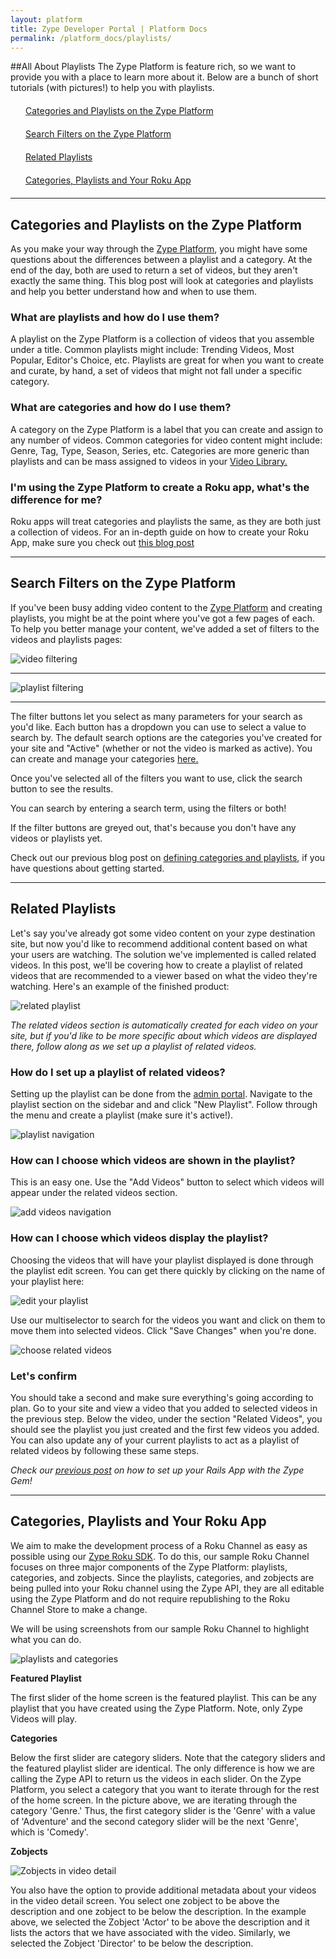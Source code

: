 ```yaml
---
layout: platform
title: Zype Developer Portal | Platform Docs
permalink: /platform_docs/playlists/
---
```

##All About Playlists
The Zype Platform is feature rich, so we want to provide you with a place to learn more about it.
Below are a bunch of short tutorials (with pictures!) to help you with playlists.

<div style="width: 100%;">
  <div style="margin: 20px;"><span class="fa fa-file-text" style="margin-right: 4px;"></span>
    <a href="#1">
    Categories and Playlists on the Zype Platform</a>
  </div>
  <div style="margin: 20px;"><span class="fa fa-file-text" style="margin-right: 4px;"></span>
    <a href="#2">
    Search Filters on the Zype Platform</a>
  </div>
  <div style="margin: 20px;"><span class="fa fa-file-text" style="margin-right: 4px;"></span>
    <a href="#3">
    Related Playlists</a>
  </div>
  <div style="margin: 20px;"><span class="fa fa-file-text" style="margin-right: 4px;"></span>
    <a href="#4">
    Categories, Playlists and Your Roku App</a>
  </div>
</div>

<hr id="1">

## Categories and Playlists on the Zype Platform
As you make your way through the [Zype Platform](http://admin.zype.com), you might have some
questions about the differences between a playlist and a category. At the end of the day, both
are used to return a set of videos, but they aren't exactly the same thing. This blog post
will look at categories and playlists and help you better understand how and when to use them.

### What are playlists and how do I use them?
A playlist on the Zype Platform is a collection of videos that you assemble under a title.
Common playlists might include: Trending Videos, Most Popular, Editor's Choice, etc. Playlists
are great for when you want to create and curate, by hand, a set of videos that might not fall
under a specific category.

### What are categories and how do I use them?
A category on the Zype Platform is a label that you can create and assign to any number of
videos. Common categories for video content might include: Genre, Tag, Type, Season, Series,
etc. Categories are more generic than playlists and can be mass assigned to videos in your
[Video Library.](http://admin.zype.com/videos)

### I'm using the Zype Platform to create a Roku app, what's the difference for me?
Roku apps will treat categories and playlists the same, as they are both just a collection of
videos. For an in-depth guide on how to create your Roku App, make sure you check out [this blog post](http://dev.zype.com/posts/2014/12/03/categories-playlists-zobjects-roku/)

<hr id="2">

## Search Filters on the Zype Platform
If you've been busy adding video content to the [Zype Platform](http://admin.zype.com) and creating playlists, you might be at the point where you've got a few pages of each. To help you better manage your content, we've added a set of filters to the videos and playlists pages:

![video filtering](http://i.imgur.com/BOCwSVG.png)

<hr>

![playlist filtering](http://i.imgur.com/CVg7VSJ.png)

<hr>

The filter buttons let you select as many parameters for your search as you'd like. Each button has a dropdown you can use to select a value to search by. The default search options are the categories you've created for your site and "Active" (whether or not the video is marked as active). You can create and manage your categories [here.](https://admin.zype.com/categories)

Once you've selected all of the filters you want to use, click the search button to see the results.

You can search by entering a search term, using the filters or both!

If the filter buttons are greyed out, that's because you don't have any videos or playlists yet.

Check out our previous blog post on [defining categories and playlists](http://dev.zype.com/posts/2014/12/04/defining-categories-and-playlists/), if you have questions about getting started.


<hr id="3">

## Related Playlists
Let's say you've already got some video content on your zype destination site, but now you'd like to recommend
additional content based on what your users are watching. The solution we've implemented is called related videos.
In this post, we'll be covering how to create a playlist of related videos that are recommended to a viewer
based on what the video they're watching. Here's an example of the finished product:

![related playlist](http://i.imgur.com/wPXZ772.png)

*The related videos section is automatically created for each video on your site, but if you'd like to be more
specific about which videos are displayed there, follow along as we set up a playlist of related videos.*

### How do I set up a playlist of related videos?

Setting up the playlist can be done from the [admin portal](http://admin.zype.com/). Navigate to the playlist
section on the sidebar and and click "New Playlist". Follow through the menu and create a playlist (make sure it's active!).

![playlist navigation](http://i.imgur.com/oXi3Dlg.png)

### How can I choose which videos are shown in the playlist?

This is an easy one. Use the "Add Videos" button to select which videos will appear under the related videos section.

![add videos navigation](http://i.imgur.com/hMAkhgQ.png)

### How can I choose which videos display the playlist?

Choosing the videos that will have your playlist displayed is done through the playlist edit screen. You can get there
quickly by clicking on the name of your playlist here:

![edit your playlist](http://i.imgur.com/XSvwXVR.png)

Use our multiselector to search for the videos you want and click on them to move them into selected videos.
Click "Save Changes" when you're done.

![choose related videos](http://i.imgur.com/xE9fM8n.png)

### Let's confirm

You should take a second and make sure everything's going according to plan. Go to your site and view a video
that you added to selected videos in the previous step. Below the video, under the section "Related Videos",
you should see the playlist you just created and the first few videos you added. You can also update any of your
current playlists to act as a playlist of related videos by following these same steps.


*Check our [previous post](http://dev.zype.com/posts/2014/10/10/adding-zype-to-rails/)
on how to set up your Rails App with the Zype Gem!*


<hr id="4">

## Categories, Playlists and Your Roku App
We aim to make the development process of a Roku Channel as easy as possible using
our [Zype Roku SDK](https://github.com/zype/zype-roku). To do this, our sample Roku Channel
focuses on three major components of the Zype Platform: playlists, categories, and zobjects.
Since the playlists, categories, and zobjects are being pulled into your Roku channel
using the Zype API, they are all editable using the Zype Platform and do not require
republishing to the Roku Channel Store to make a change.

We will be using screenshots from our sample Roku Channel to highlight what you can do.

![playlists and categories](http://i.imgur.com/VVuBjU4.png)

**Featured Playlist**

The first slider of the home screen is the featured playlist. This can be any playlist
that you have created using the Zype Platform. Note, only Zype Videos will play.

**Categories**

Below the first slider are category sliders. Note that the category sliders and the featured playlist slider are identical.
The only difference is how we are calling the Zype API to return us the videos in each slider.
On the Zype Platform, you select a category that you want to iterate through for the rest
of the home screen. In the picture above, we are iterating through the category 'Genre.'
Thus, the first category slider is the 'Genre' with a value of 'Adventure' and the second
category slider will be the next 'Genre', which is 'Comedy'.

**Zobjects**

![Zobjects in video detail](http://i.imgur.com/gS2W1Em.png)

You also have the option to provide additional metadata about your videos in the video
detail screen. You select one zobject to be above the description and one zobject to be
below the description. In the example above, we selected the Zobject 'Actor' to be above the description
and it lists the actors that we have associated with the video. Similarly, we selected
the Zobject 'Director' to be below the description.
